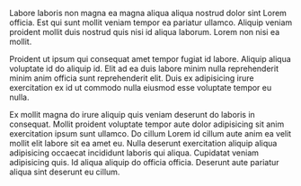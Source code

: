 Labore laboris non magna ea magna aliqua aliqua nostrud dolor sint Lorem officia. Est qui sunt mollit veniam tempor ea pariatur ullamco. Aliquip veniam proident mollit duis nostrud quis nisi id aliqua laborum. Lorem non nisi ea mollit.

Proident ut ipsum qui consequat amet tempor fugiat id labore. Aliquip aliqua voluptate id do aliquip id. Elit ad ea duis labore minim nulla reprehenderit minim anim officia sunt reprehenderit elit. Duis ex adipisicing irure exercitation ex id ut commodo nulla eiusmod esse voluptate tempor eu nulla.

Ex mollit magna do irure aliquip quis veniam deserunt do laboris in consequat. Mollit proident voluptate tempor aute dolor adipisicing sit anim exercitation ipsum sunt ullamco. Do cillum Lorem id cillum aute anim ea velit mollit elit labore sit ea amet eu. Nulla deserunt exercitation aliquip aliqua adipisicing occaecat incididunt laboris qui aliqua. Cupidatat veniam adipisicing quis. Id aliqua aliquip do officia officia. Deserunt aute pariatur aliqua sint deserunt eu cillum.